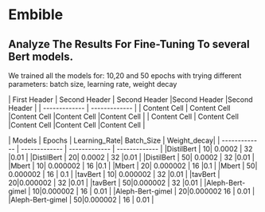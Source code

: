 # Embible

## Analyze The Results For Fine-Tuning To several Bert models.

We trained all the models for: 10,20 and 50 epochs with trying different parameters: batch size, learning rate, weight decay

<!-- TABLE_GENERATE_START -->

| First Header  | Second Header | Second Header |Second Header |Second Header |
| ------------- | ------------- |
| Content Cell  | Content Cell  |Content Cell  |Content Cell  |Content Cell  |
| Content Cell  | Content Cell  |Content Cell  |Content Cell  |Content Cell  |

| Models  | Epochs | Learning_Rate| Batch_Size | Weight_decay|
| ------------- | ------------- | ------------- | ------------- |
|DistilBert  | 10| 0.0002       | 32           |0.01         |
|DistilBert  | 20| 0.0002       | 32           |0.01         |
|DistilBert  | 50| 0.0002       | 32           |0.01         |
|Mbert       | 10| 0.000002     | 16           |0.1          |
|Mbert       | 20| 0.000002     | 16           |0.1          |
|Mbert       | 50| 0.000002     | 16           | 0.1         |
|tavBert     | 10| 0.000002     | 32           |0.01         |
|tavBert     | 20|0.000002      | 32           |0.01         |
|tavBert     | 50|0.000002      | 32           |0.01         | 
|Aleph-Bert-gimel | 10|0.000002 | 16           | 0.01        | 
|Aleph-Bert-gimel | 20|0.000002   16           | 0.01        |
|Aleph-Bert-gimel | 50|0.000002 | 16           | 0.01        |

<!-- TABLE_GENERATE_END -->

